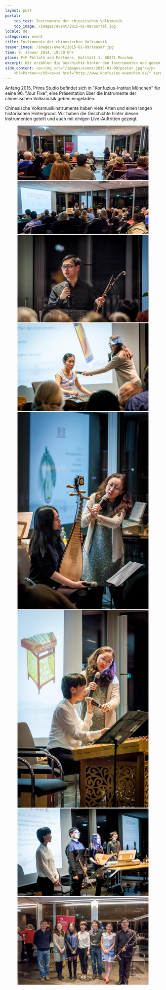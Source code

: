 ```yaml
---
layout: post
portal:
    top_text: Instrumente der chinesischen Volksmusik
    top_image: /images/event/2015-01-09/portal.jpg
locale: de
categories: event
title: Instrumente der chinesischen Volksmusik
teaser_image: /images/event/2015-01-09/teaser.jpg
time: 9. Januar 2014, 19:30 Uhr
place: P+P Pöllath and Partners, Hofstatt 1, 80331 München
excerpt: Wir erzählen die Geschichte hinter den Instrumenten und geben eine Live Aufführung.
side_content: <p><img src="/images/event/2015-01-09/poster.jpg"></p>
    <h5>Partner</h5><p><a href="http://www.konfuzius-muenchen.de/" target="_blank"><img src="/images/partner/konfuzius-institut-muenchen.png"></a></p>
---
```


Anfang 2015, Prims Studio befindet sich in "Konfuzius-Institut München" für seine 96. "Jour Fixe", eine Präsentation über die Instrumente der chinesischen Volksmusik geben eingeladen.

Chinesische Volksmusikinstrumente haben viele Arten und einen langen historischen Hintergrund. Wir haben die Geschichte hinter diesen Instrumenten geteilt und auch mit einigen Live-Auftritten gezeigt.

<figure class="col-two">
    <a class="ln-gallery" href="/images/event/2015-01-09/live-photo-01.jpg"><img src="/images/event/2015-01-09/live-photo-01.jpg"></a>
    <a class="ln-gallery" href="/images/event/2015-01-09/live-photo-02.jpg"><img src="/images/event/2015-01-09/live-photo-02.jpg"></a>
    <a class="ln-gallery" href="/images/event/2015-01-09/live-photo-03.jpg"><img src="/images/event/2015-01-09/live-photo-03.jpg"></a>
    <a class="ln-gallery" href="/images/event/2015-01-09/live-photo-04.jpg"><img src="/images/event/2015-01-09/live-photo-04.jpg"></a>
    <a class="ln-gallery" href="/images/event/2015-01-09/live-photo-05.jpg"><img src="/images/event/2015-01-09/live-photo-05.jpg"></a>
    <a class="ln-gallery" href="/images/event/2015-01-09/live-photo-06.jpg"><img src="/images/event/2015-01-09/live-photo-06.jpg"></a>
    <a class="ln-gallery" href="/images/event/2015-01-09/live-photo-07.jpg"><img src="/images/event/2015-01-09/live-photo-07.jpg"></a>
    <a class="ln-gallery" href="/images/event/2015-01-09/live-photo-08.jpg"><img src="/images/event/2015-01-09/live-photo-08.jpg"></a>
</figure>
